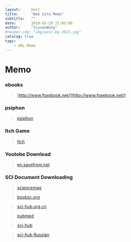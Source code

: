 ```yaml
---
layout:     post
title:      "Web Site Memo"
subtitle:   ""
date:       2018-03-29 21:05:00
author:     "SiyuanWang"
#header-img: "img/post-bg-2015.jpg"
catalog: true
tags:
    - URL Memo
---
```

# Memo

### ebooks
> [http://www.foxebook.net/](http://www.foxebook.net/)


### psiphon
>[psiphon](https://s3.amazonaws.com/psiphon/web/mjr4-p23r-puwl/zh/download.html)

### Itch Game
>[Itch](https://itch.io/)

### Youtobe Download
>[en.savefrom.net](https://en.savefrom.net/)

### SCI Document Downloading 
>[sciencemag](http://science.sciencemag.org/)

>[booksc.org](http://booksc.org)

>[sci-hub.org.cn](https://sci-hub.org.cn/)

>[pubmed](https://www.ncbi.nlm.nih.gov/pmc/)

>[sci-hub](http://www.sci-hub.cn/)

>[sci-hub Russian](http://www.sci-hub.tv/)
### 